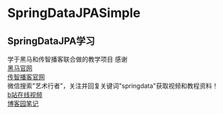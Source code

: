 # SpringDataJPASimple
## SpringDataJPA学习
学于黑马和传智播客联合做的教学项目 感谢  
[黑马官网](http://www.itheima.com)  
[传智播客官网](http://www.itcast.cn)  
微信搜索"艺术行者"，关注并回复关键词"springdata"获取视频和教程资料！  
[b站在线视频](https://www.bilibili.com/video/bv12T4y1u71m)  
[博客园笔记](https://i.cnblogs.com/posts?cateId=1766016)

